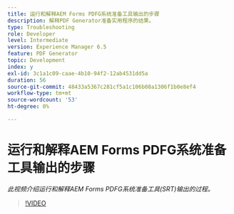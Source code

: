 ```yaml
---
title: 运行和解释AEM Forms PDFG系统准备工具输出的步骤
description: 解释PDF Generator准备实用程序的结果。
type: Troubleshooting
role: Developer
level: Intermediate
version: Experience Manager 6.5
feature: PDF Generator
topic: Development
index: y
exl-id: 3c1a1c09-caae-4b10-94f2-12ab4531dd5a
duration: 56
source-git-commit: 48433a5367c281cf5a1c106b08a1306f1b0e8ef4
workflow-type: tm+mt
source-wordcount: '53'
ht-degree: 0%

---
```


# 运行和解释AEM Forms PDFG系统准备工具输出的步骤

*此视频介绍运行和解释AEM Forms PDFG系统准备工具(SRT)输出的过程。*

>[!VIDEO](https://video.tv.adobe.com/v/3417233?quality=12&learn=on&captions=chi_hans)
